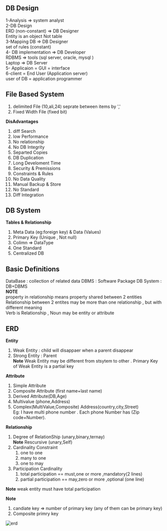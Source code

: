 ## DB Design

1-Analysis => system analyst <br/>
2-DB Design <br/>
ERD (non-constant) => DB Designer <br/>
Entity is an object Not table <br/>
3-Mapping DB => DB Designer <br/>
set of rules (constant) <br/>
4- DB implementation => DB Developer <br/>
RDBMS => tools (sql server, oracle, mysql ) <br/>
Laptop => DB Server <br/>
5- Applicaion = GUI = interface <br/>
6-client = End User (Application server)<br/>
user of DB = application programmer <br/>
## File Based System

1. delimited File (10,ali,24) seprate between items by ',' 
2. Fixed Width File (fixed bit) 

**DisAdvantages**  
1. diff Search 
2. low Performance
3. No relationship 
4. No DB Integrity
5. Separted Copies 
6. DB Duplication 
7. Long Develoment Time 
8. Security & Premissions 
9. Constraints & Rules 
10. No Data Quality 
11. Manual Backup & Store 
12. No Standard 
13. Diff Integration 
## DB System
**Tables & Relationship**
1. Meta Data (eg:foreign key) & Data (Values) 
2. Primary Key (Unique , Not null)
3. Colimn => DataType
4. One Standard
5. Centralized DB
## Basic Definitions
DataBase : collection of related data
DBMS : Software Package 
DB System : DB+DBMS
<br/> **NOTE** <br/>
property in relationship means property shared between 2 entities
<br/>
Relationship between 2 entites may be more than one relationship , but with different meaning
<br/>
Verb is Relationship , Noun may be entity or attribute
## ERD
**Entity**
1. Weak Entity : child will disappaer when a parent disappear
2. Strong Entity : Parent <br/>
**Note**  Weak Entity may be different from stsytem to other . Primary Key of Weak Entity is a partial key <br/>

**Attribute**
1. Simple Attribute
2. Composite Attribute (first name+last name)
3. Derived Attribute(DB,Age)
4. Multivalue (phone,Address)
5. Complex(MultiValue,Composite) Address(country,city,Street) <br/>
Eg: I have multi phone number . Each phone Number has (Zip code+Number). <br/>

**Relationship**
1. Degree of RelationShip (unary,binary,ternay)<br/>
 **Note** Rescursive (unary,Self) <br/>
2. Cardinality Constraint
   1. one to one
   2. many to one
   3. one to may
3. Participation Cardinality
   1. total participation == must,one or more ,mandatory(2 lines)
   2. partial participation == may,zero or more ,optional (one line)
      
**Note** weak entity must have total participation

**Note**
1. candiate key => number of primary key (any of them can be primary key)
2. Composite primry key <br/>


    
![erd](https://github.com/sandykhaled/SQL-ITI/assets/120924159/66f9618e-ba48-48d2-8035-4959a4136732)

